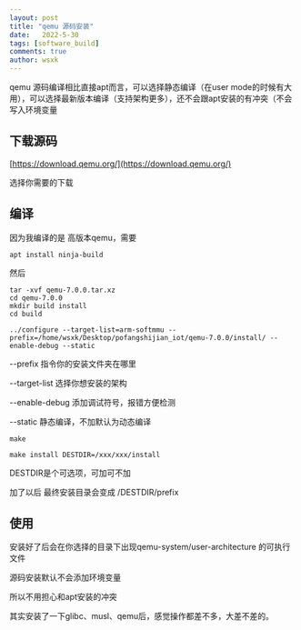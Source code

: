 ```yaml
---
layout: post
title: "qemu 源码安装"
date:   2022-5-30
tags: [software_build]
comments: true
author: wsxk
---
```


qemu 源码编译相比直接apt而言，可以选择静态编译（在user mode的时候有大用），可以选择最新版本编译（支持架构更多），还不会跟apt安装的有冲突（不会写入环境变量


## 下载源码

[https://download.qemu.org/](https://download.qemu.org/)

选择你需要的下载

## 编译

因为我编译的是 高版本qemu，需要

    apt install ninja-build

然后

    tar -xvf qemu-7.0.0.tar.xz
    cd qemu-7.0.0
    mkdir build install
    cd build

    ../configure --target-list=arm-softmmu --prefix=/home/wsxk/Desktop/pofangshijian_iot/qemu-7.0.0/install/ --enable-debug --static

--prefix 指令你的安装文件夹在哪里

--target-list 选择你想安装的架构

--enable-debug 添加调试符号，报错方便检测

--static 静态编译，不加默认为动态编译


    make

    make install DESTDIR=/xxx/xxx/install

DESTDIR是个可选项，可加可不加

加了以后 最终安装目录会变成 /DESTDIR/prefix

## 使用

安装好了后会在你选择的目录下出现qemu-system/user-architecture 的可执行文件

源码安装默认不会添加环境变量

所以不用担心和apt安装的冲突

其实安装了一下glibc、musl、qemu后，感觉操作都差不多，大差不差的。